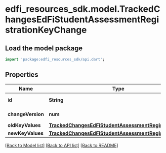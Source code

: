 # edfi_resources_sdk.model.TrackedChangesEdFiStudentAssessmentRegistrationKeyChange

## Load the model package
```dart
import 'package:edfi_resources_sdk/api.dart';
```

## Properties
Name | Type | Description | Notes
------------ | ------------- | ------------- | -------------
**id** | **String** | Resource identifier | [optional] 
**changeVersion** | **num** | Change version | [optional] 
**oldKeyValues** | [**TrackedChangesEdFiStudentAssessmentRegistrationKey**](TrackedChangesEdFiStudentAssessmentRegistrationKey.md) |  | [optional] 
**newKeyValues** | [**TrackedChangesEdFiStudentAssessmentRegistrationKey**](TrackedChangesEdFiStudentAssessmentRegistrationKey.md) |  | [optional] 

[[Back to Model list]](../README.md#documentation-for-models) [[Back to API list]](../README.md#documentation-for-api-endpoints) [[Back to README]](../README.md)


